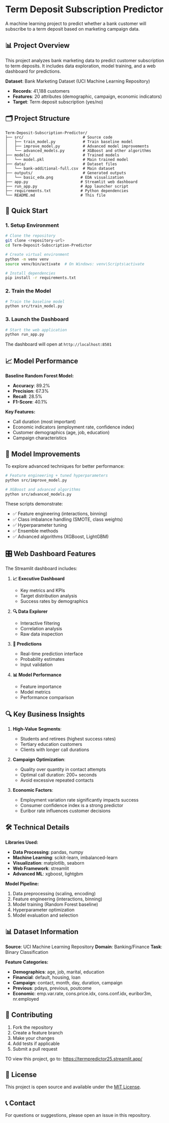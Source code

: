 # Term Deposit Subscription Predictor

A machine learning project to predict whether a bank customer will subscribe to a term deposit based on marketing campaign data.

## 📊 Project Overview

This project analyzes bank marketing data to predict customer subscription to term deposits. It includes data exploration, model training, and a web dashboard for predictions.

**Dataset**: Bank Marketing Dataset (UCI Machine Learning Repository)
- **Records**: 41,188 customers
- **Features**: 20 attributes (demographic, campaign, economic indicators)
- **Target**: Term deposit subscription (yes/no)

## 🗂️ Project Structure

```
Term-Deposit-Subscription-Predictor/
├── src/                          # Source code
│   ├── train_model.py            # Train baseline model
│   ├── improve_model.py          # Advanced model improvements  
│   └── advanced_models.py        # XGBoost and other algorithms
├── models/                       # Trained models
│   └── model.pkl                 # Main trained model
├── data/                         # Dataset files
│   └── bank-additional-full.csv  # Main dataset
├── outputs/                      # Generated outputs
│   └── basic_eda.png            # EDA visualization
├── app.py                       # Streamlit web dashboard
├── run_app.py                   # App launcher script
├── requirements.txt             # Python dependencies
└── README.md                    # This file
```

## 🚀 Quick Start

### 1. Setup Environment

```bash
# Clone the repository
git clone <repository-url>
cd Term-Deposit-Subscription-Predictor

# Create virtual environment
python -m venv venv
source venv/bin/activate  # On Windows: venv\Scripts\activate

# Install dependencies
pip install -r requirements.txt
```

### 2. Train the Model

```bash
# Train the baseline model
python src/train_model.py
```

### 3. Launch the Dashboard

```bash
# Start the web application
python run_app.py
```

The dashboard will open at `http://localhost:8501`

## 📈 Model Performance

**Baseline Random Forest Model:**
- **Accuracy**: 89.2%
- **Precision**: 67.3%
- **Recall**: 28.5%
- **F1-Score**: 40.1%

**Key Features:**
- Call duration (most important)
- Economic indicators (employment rate, confidence index)
- Customer demographics (age, job, education)
- Campaign characteristics

## 🎯 Model Improvements

To explore advanced techniques for better performance:

```bash
# Feature engineering + tuned hyperparameters
python src/improve_model.py

# XGBoost and advanced algorithms  
python src/advanced_models.py
```

These scripts demonstrate:
- ✅ Feature engineering (interactions, binning)
- ✅ Class imbalance handling (SMOTE, class weights)
- ✅ Hyperparameter tuning
- ✅ Ensemble methods
- ✅ Advanced algorithms (XGBoost, LightGBM)

## 🎛️ Web Dashboard Features

The Streamlit dashboard includes:

1. **📈 Executive Dashboard**
   - Key metrics and KPIs
   - Target distribution analysis
   - Success rates by demographics

2. **🔍 Data Explorer**
   - Interactive filtering
   - Correlation analysis
   - Raw data inspection

3. **🎯 Predictions**
   - Real-time prediction interface
   - Probability estimates
   - Input validation

4. **📊 Model Performance**
   - Feature importance
   - Model metrics
   - Performance comparison

## 🔍 Key Business Insights

1. **High-Value Segments**:
   - Students and retirees (highest success rates)
   - Tertiary education customers
   - Clients with longer call durations

2. **Campaign Optimization**:
   - Quality over quantity in contact attempts
   - Optimal call duration: 200+ seconds
   - Avoid excessive repeated contacts

3. **Economic Factors**:
   - Employment variation rate significantly impacts success
   - Consumer confidence index is a strong predictor
   - Euribor rate influences customer decisions

## 🛠️ Technical Details

**Libraries Used:**
- **Data Processing**: pandas, numpy
- **Machine Learning**: scikit-learn, imbalanced-learn
- **Visualization**: matplotlib, seaborn
- **Web Framework**: streamlit
- **Advanced ML**: xgboost, lightgbm

**Model Pipeline:**
1. Data preprocessing (scaling, encoding)
2. Feature engineering (interactions, binning)
3. Model training (Random Forest baseline)
4. Hyperparameter optimization
5. Model evaluation and selection

## 📊 Dataset Information

**Source**: UCI Machine Learning Repository
**Domain**: Banking/Finance
**Task**: Binary Classification

**Feature Categories:**
- **Demographics**: age, job, marital, education
- **Financial**: default, housing, loan
- **Campaign**: contact, month, day, duration, campaign
- **Previous**: pdays, previous, poutcome
- **Economic**: emp.var.rate, cons.price.idx, cons.conf.idx, euribor3m, nr.employed

## 🤝 Contributing

1. Fork the repository
2. Create a feature branch
3. Make your changes
4. Add tests if applicable
5. Submit a pull request

TO view this project, go to: https://termpredictor25.streamlit.app/

## 📄 License

This project is open source and available under the [MIT License](LICENSE).

## 📞 Contact

For questions or suggestions, please open an issue in this repository. 